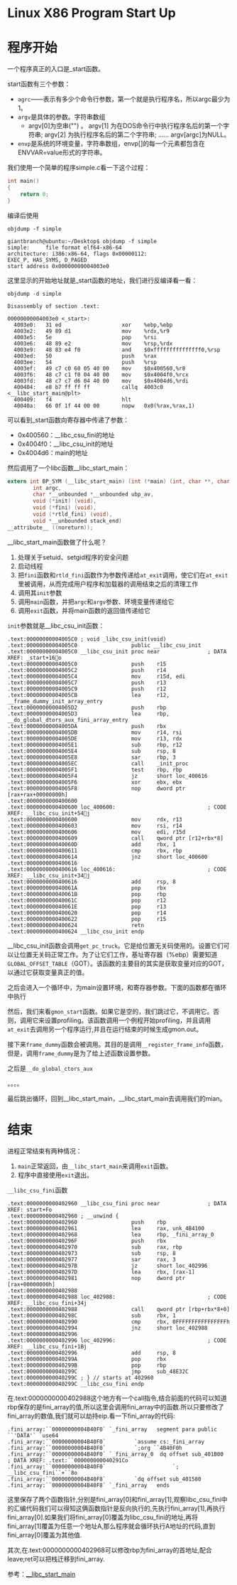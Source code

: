 # Linux X86 Program Start Up




# 程序开始

一个程序真正的入口是_start函数。

start函数有三个参数：

- `agrc`——表示有多少个命令行参数，第一个就是执行程序名，所以argc最少为1。
- `argv`是具体的参数。字符串数组
  - argv[0]为空串("") 。
    argv[1] 为在DOS命令行中执行程序名后的第一个字符串;
    argv[2] 为执行程序名后的第二个字符串;
    ……
    argv[argc]为NULL。
- `envp`是系统的环境变量，字符串数组，envp[]的每一个元素都包含在ENVVAR=value形式的字符串。

我们使用一个简单的程序simple.c看一下这个过程：

```c
int main()
{
    return 0;
}
```

编译后使用

```shell
objdump -f simple
```

```shell
giantbranch@ubuntu:~/Desktop$ objdump -f simple
simple:     file format elf64-x86-64
architecture: i386:x86-64, flags 0x00000112:
EXEC_P, HAS_SYMS, D_PAGED
start address 0x00000000004003e0
```

这里显示的开始地址就是_start函数的地址，我们进行反编译看一看：

```shell
objdump -d simple
```

```assembly
Disassembly of section .text:

00000000004003e0 <_start>:
  4003e0:	31 ed                	xor    %ebp,%ebp
  4003e2:	49 89 d1             	mov    %rdx,%r9
  4003e5:	5e                   	pop    %rsi
  4003e6:	48 89 e2             	mov    %rsp,%rdx
  4003e9:	48 83 e4 f0          	and    $0xfffffffffffffff0,%rsp
  4003ed:	50                   	push   %rax
  4003ee:	54                   	push   %rsp
  4003ef:	49 c7 c0 60 05 40 00 	mov    $0x400560,%r8
  4003f6:	48 c7 c1 f0 04 40 00 	mov    $0x4004f0,%rcx
  4003fd:	48 c7 c7 d6 04 40 00 	mov    $0x4004d6,%rdi
  400404:	e8 b7 ff ff ff       	callq  4003c0 <__libc_start_main@plt>
  400409:	f4                   	hlt    
  40040a:	66 0f 1f 44 00 00    	nopw   0x0(%rax,%rax,1)
```

可以看到_start函数向寄存器中传递了参数：

- 0x400560：__libc_csu_fini的地址
- 0x4004f0：__libc_csu_init的地址
- 0x4004d6：main的地址

然后调用了一个libc函数__libc_start_main：

```c
extern int BP_SYM (__libc_start_main) (int (*main) (int, char **, char **),
		int argc,
		char *__unbounded *__unbounded ubp_av,
		void (*init) (void),
		void (*fini) (void),
		void (*rtld_fini) (void),
		void *__unbounded stack_end)
__attribute__ ((noreturn));
```

__libc_start_main函数做了什么呢？

1. 处理关于setuid、setgid程序的安全问题
2. 启动线程
3. 把`fini`函数和`rtld_fini`函数作为参数传递给`at_exit`调用，使它们在`at_exit`里被调用，从而完成用户程序和加载器的调用结束之后的清理工作
4. 调用其`init`参数
5. 调用`main`函数，并把`argc`和`argv`参数、环境变量传递给它
6. 调用`exit`函数，并将main函数的返回值传递给它

`init`参数就是__libc_csu_init函数：

```assembly
.text:00000000004005C0 ; void _libc_csu_init(void)
.text:00000000004005C0                 public __libc_csu_init
.text:00000000004005C0 __libc_csu_init proc near               ; DATA XREF: _start+16o
.text:00000000004005C0                 push    r15
.text:00000000004005C2                 push    r14
.text:00000000004005C4                 mov     r15d, edi
.text:00000000004005C7                 push    r13
.text:00000000004005C9                 push    r12
.text:00000000004005CB                 lea     r12, __frame_dummy_init_array_entry
.text:00000000004005D2                 push    rbp
.text:00000000004005D3                 lea     rbp, __do_global_dtors_aux_fini_array_entry
.text:00000000004005DA                 push    rbx
.text:00000000004005DB                 mov     r14, rsi
.text:00000000004005DE                 mov     r13, rdx
.text:00000000004005E1                 sub     rbp, r12
.text:00000000004005E4                 sub     rsp, 8
.text:00000000004005E8                 sar     rbp, 3
.text:00000000004005EC                 call    _init_proc
.text:00000000004005F1                 test    rbp, rbp
.text:00000000004005F4                 jz      short loc_400616
.text:00000000004005F6                 xor     ebx, ebx
.text:00000000004005F8                 nop     dword ptr [rax+rax+00000000h]
.text:0000000000400600
.text:0000000000400600 loc_400600:                             ; CODE XREF: __libc_csu_init+54j
.text:0000000000400600                 mov     rdx, r13
.text:0000000000400603                 mov     rsi, r14
.text:0000000000400606                 mov     edi, r15d
.text:0000000000400609                 call    qword ptr [r12+rbx*8]
.text:000000000040060D                 add     rbx, 1
.text:0000000000400611                 cmp     rbx, rbp
.text:0000000000400614                 jnz     short loc_400600
.text:0000000000400616
.text:0000000000400616 loc_400616:                             ; CODE XREF: __libc_csu_init+34j
.text:0000000000400616                 add     rsp, 8
.text:000000000040061A                 pop     rbx
.text:000000000040061B                 pop     rbp
.text:000000000040061C                 pop     r12
.text:000000000040061E                 pop     r13
.text:0000000000400620                 pop     r14
.text:0000000000400622                 pop     r15
.text:0000000000400624                 retn
.text:0000000000400624 __libc_csu_init endp
```

__libc_csu_init函数会调用`get_pc_truck`。它是给位置无关码使用的。设置它们可以让位置无关码正常工作。为了让它们工作，基址寄存器（%ebp）需要知道`GLOBAL_OFFSET_TABLE`（GOT）。该函数的主要目的其实是获取变量对应的GOT，以通过它获取变量真正的值。

之后会进入一个循环中，为main设置环境，和寄存器参数。下面的函数都在循环中执行

然后，我们来看`gmon_start`函数。如果它是空的，我们跳过它，不调用它。否则，调用它来设置profiling。该函数调用一个例程开始profiling，并且调用`at_exit`去调用另一个程序运行,并且在运行结束的时候生成gmon.out。

接下来`frame_dummy`函数会被调用。其目的是调用`__register_frame_info`函数，但是，调用`frame_dummy`是为了给上述函数设置参数。

之后是`__do_global_ctors_aux`

。。。。

最后跳出循环，回到\__libc_start_main，__libc_start_main去调用我们的mian。

# 结束

进程正常结束有两种情况：

1. `main`正常返回，由`__libc_start_main`来调用`exit`函数。
2. 程序中直接使用`exit`退出。

`__libc_csu_fini`函数

```assembly
.text:0000000000402960 __libc_csu_fini proc near               ; DATA XREF: start+Fo
.text:0000000000402960 ; __unwind {
.text:0000000000402960                 push    rbp
.text:0000000000402961                 lea     rax, unk_4B4100
.text:0000000000402968                 lea     rbp, _fini_array_0
.text:000000000040296F                 push    rbx
.text:0000000000402970                 sub     rax, rbp
.text:0000000000402973                 sub     rsp, 8
.text:0000000000402977                 sar     rax, 3
.text:000000000040297B                 jz      short loc_402996
.text:000000000040297D                 lea     rbx, [rax-1]
.text:0000000000402981                 nop     dword ptr [rax+00000000h]
.text:0000000000402988
.text:0000000000402988 loc_402988:                             ; CODE XREF: __libc_csu_fini+34j
.text:0000000000402988                 call    qword ptr [rbp+rbx*8+0]
.text:000000000040298C                 sub     rbx, 1
.text:0000000000402990                 cmp     rbx, 0FFFFFFFFFFFFFFFFh
.text:0000000000402994                 jnz     short loc_402988
.text:0000000000402996
.text:0000000000402996 loc_402996:                             ; CODE XREF: __libc_csu_fini+1Bj
.text:0000000000402996                 add     rsp, 8
.text:000000000040299A                 pop     rbx
.text:000000000040299B                 pop     rbp
.text:000000000040299C                 jmp     sub_48E32C
.text:000000000040299C ; } // starts at 402960
.text:000000000040299C __libc_csu_fini endp
```

在.text:0000000000402988这个地方有一个call指令,结合前面的代码可以知道rbp保存的是fini_array的值,所以这里会调用fini_array中的函数.所以只要修改了fini_array的数值,我们就可以劫持eip.看一下fini_array的代码:

```
.fini_array:``00000000004B40F0` `_fini_array   segment para public ``'DATA'` `use64
.fini_array:``00000000004B40F0`         `assume cs:_fini_array
.fini_array:``00000000004B40F0`         `;org ``4B40F0h
.fini_array:``00000000004B40F0` `_fini_array_0  dq offset sub_401B00  ; DATA XREF: .text:``000000000040291Co
.fini_array:``00000000004B40F0`                     `; __libc_csu_fini``+``8o
.fini_array:``00000000004B40F8`         `dq offset sub_401580
.fini_array:``00000000004B40F8` `_fini_array   ends
```

这里保存了两个函数指针,分别是fini_array[0]和fini_array[1],观察libc_csu_fini中的汇编代码我们可以得知这俩函数指针是反向执行的,先执行fini_array[1],再执行fini_array[0].如果我们将fini_array[0]覆盖为libc_csu_fini的地址,再将fini_array[1]覆盖为任意一个地址A,那么程序就会循环执行A地址的代码,直到fini_array[0]覆盖为其他值. 

其次,在.text:0000000000402968可以修改rbp为fini_array的首地址,配合leave;ret可以把栈迁移到fini_array.

参考：[__libc_start_main](http://dbp-consulting.com/tutorials/debugging/linuxProgramStartup.html)


